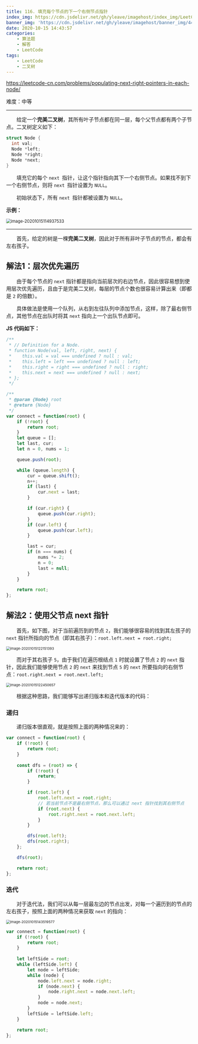```yaml
---
title: 116. 填充每个节点的下一个右侧节点指针
index_img: https://cdn.jsdelivr.net/gh/yleave/imagehost/index_img/LeetCode.jpg
banner_img: 'https://cdn.jsdelivr.net/gh/yleave/imagehost/banner_img/44.png'
date: 2020-10-15 14:43:57
categories:
    - 算法题
    - 解答
    - LeetCode
tags:
    - LeetCode
    - 二叉树
---
```



https://leetcode-cn.com/problems/populating-next-right-pointers-in-each-node/

难度：中等

---

&emsp;&emsp;给定一个**完美二叉树**，其所有叶子节点都在同一层，每个父节点都有两个子节点。二叉树定义如下：

```c
struct Node {
  int val;
  Node *left;
  Node *right;
  Node *next;
}
```


&emsp;&emsp;填充它的每个 `next `指针，让这个指针指向其下一个右侧节点。如果找不到下一个右侧节点，则将 `next `指针设置为 `NULL`。

&emsp;&emsp;初始状态下，所有 `next `指针都被设置为 `NULL`。

**示例：**

<img src="https://cdn.jsdelivr.net/gh/yleave/imagehost/img/image-20201015114937533.png" alt="image-20201015114937533" style="zoom:80%;" />


---


&emsp;&emsp;首先，给定的树是一棵**完美二叉树**，因此对于所有非叶子节点的节点，都会有左右孩子。

## 解法1：层次优先遍历

&emsp;&emsp;由于每个节点的 `next` 指针都是指向当前层次的右边节点，因此很容易想到使用层次优先遍历，且由于是完美二叉树，每层的节点个数也很容易计算出来（即都是 `2` 的倍数）。

&emsp;&emsp;具体做法是使用一个队列，从右到左往队列中添加节点，这样，除了最右侧节点，其他节点在出队时将其 `next` 指向上一个出队节点即可。

**JS 代码如下：**

```js
/**
 * // Definition for a Node.
 * function Node(val, left, right, next) {
 *    this.val = val === undefined ? null : val;
 *    this.left = left === undefined ? null : left;
 *    this.right = right === undefined ? null : right;
 *    this.next = next === undefined ? null : next;
 * };
 */

/**
 * @param {Node} root
 * @return {Node}
 */
var connect = function(root) {
    if (!root) {
        return root;
    }
    let queue = [];
    let last, cur;
    let n = 0, nums = 1;

    queue.push(root);

    while (queue.length) {
        cur = queue.shift();
        n++;
        if (last) {
            cur.next = last;
        }

        if (cur.right) {
            queue.push(cur.right);
        }
        if (cur.left) {
            queue.push(cur.left);
        }

        last = cur;
        if (n === nums) {
            nums *= 2;
            n = 0;
            last = null;
        }
    }

    return root;
};
```



## 解法2：使用父节点 next 指针

&emsp;&emsp;首先，如下图，对于当前遍历到的节点 `2`，我们能够很容易的找到其左孩子的 `next` 指针所指向的节点（即其右孩子）：`root.left.next = root.right;`

<img src="https://cdn.jsdelivr.net/gh/yleave/imagehost/img/image-20201015122151393.png" alt="image-20201015122151393" style="zoom: 67%;" />

&emsp;&emsp;而对于其右孩子 `5`，由于我们在遍历根结点 `1` 时就设置了节点 `2` 的 `next` 指针，因此我们能够使用节点 `2` 的 `next` 来找到节点 `5` 的 `next` 所要指向的右侧节点：`root.right.next = root.next.left;`

<img src="https://cdn.jsdelivr.net/gh/yleave/imagehost/img/image-20201015122450657.png" alt="image-20201015122450657" style="zoom: 67%;" />

&emsp;&emsp;根据这种思路，我们能够写出递归版本和迭代版本的代码：

### 递归

&emsp;&emsp;递归版本很直观，就是按照上面的两种情况来的：

```js
var connect = function(root) {
    if (!root) {
        return root;
    }
    
    const dfs = (root) => {
        if (!root) {
            return;
        }

        if (root.left) {
            root.left.next = root.right;
			// 若当前节点不是最右侧节点，那么可以通过 next 指针找到其右侧节点
            if (root.next) {
                root.right.next = root.next.left;
            }
        }

        dfs(root.left);
        dfs(root.right);
    };

    dfs(root);

    return root;
};
```

### 迭代

&emsp;&emsp;对于迭代法，我们可以从每一层最左边的节点出发，对每一个遍历到的节点的左右孩子，按照上面的两种情况来获取 `next` 的指向：

<img src="https://cdn.jsdelivr.net/gh/yleave/imagehost/img/image-20201015143519577.png" alt="image-20201015143519577" style="zoom: 67%;" />

```js
var connect = function(root) {
    if (!root) {
        return root;
    }
    
    let leftSide = root;
    while (leftSide.left) {
        let node = leftSide;
        while (node) {
            node.left.next = node.right;
            if (node.next) {
                node.right.next = node.next.left;
            }
            node = node.next;
        }
        leftSide = leftSide.left;
    }

    return root;
};
```








